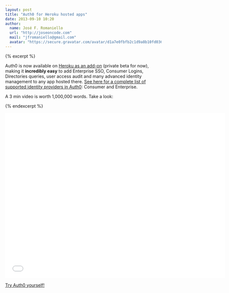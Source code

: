 ```yaml
---
layout: post
title: "Auth0 for Heroku hosted apps"
date: 2013-09-10 10:20
author: 
  name: José F. Romaniello
  url: "http://joseoncode.com"
  mail: "jfromaniello@gmail.com"
  avatar: "https://secure.gravatar.com/avatar/d1a7e0fbfb2c1d9a8b10fd03648da78f.png"
---
```


{% excerpt %}

Auth0 is now available on [Heroku as an add-on](https://addons.heroku.com/auth0) (private beta for now), making it __incredibly easy__ to add Enterprise SSO, Consumer Logins, Directories queries, user access audit and many advanced identity management to any app hosted there. [See here for a complete list of supported identity providers in Auth0](http://docs.auth0.com/identityproviders): Consumer and Enterprise.

A 3 min video is worth 1,000,000 words. Take a look:

{% endexcerpt %}

<iframe width="710" height="533" src="//www.youtube.com/embed/Q0MVRgC-ptg?rel=0&vq=hd1080" frameborder="0" allowfullscreen></iframe>

[Try Auth0 yourself!](http://www.auth0.com)